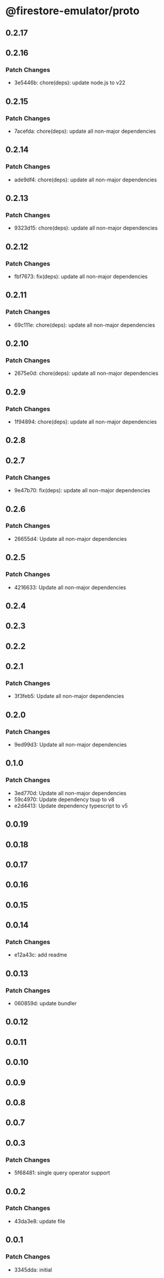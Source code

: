 # @firestore-emulator/proto

## 0.2.17

## 0.2.16

### Patch Changes

- 3e5446b: chore(deps): update node.js to v22

## 0.2.15

### Patch Changes

- 7acefda: chore(deps): update all non-major dependencies

## 0.2.14

### Patch Changes

- ade9df4: chore(deps): update all non-major dependencies

## 0.2.13

### Patch Changes

- 9323d15: chore(deps): update all non-major dependencies

## 0.2.12

### Patch Changes

- fbf7673: fix(deps): update all non-major dependencies

## 0.2.11

### Patch Changes

- 69c111e: chore(deps): update all non-major dependencies

## 0.2.10

### Patch Changes

- 2675e0d: chore(deps): update all non-major dependencies

## 0.2.9

### Patch Changes

- 1f94894: chore(deps): update all non-major dependencies

## 0.2.8

## 0.2.7

### Patch Changes

- 9e47b70: fix(deps): update all non-major dependencies

## 0.2.6

### Patch Changes

- 26655d4: Update all non-major dependencies

## 0.2.5

### Patch Changes

- 4216633: Update all non-major dependencies

## 0.2.4

## 0.2.3

## 0.2.2

## 0.2.1

### Patch Changes

- 3f3feb5: Update all non-major dependencies

## 0.2.0

### Patch Changes

- 9ed99d3: Update all non-major dependencies

## 0.1.0

### Patch Changes

- 3ed770d: Update all non-major dependencies
- 59c4970: Update dependency tsup to v8
- e2d4413: Update dependency typescript to v5

## 0.0.19

## 0.0.18

## 0.0.17

## 0.0.16

## 0.0.15

## 0.0.14

### Patch Changes

- e12a43c: add readme

## 0.0.13

### Patch Changes

- 060859d: update bundler

## 0.0.12

## 0.0.11

## 0.0.10

## 0.0.9

## 0.0.8

## 0.0.7

## 0.0.3

### Patch Changes

- 5f68481: single query operator support

## 0.0.2

### Patch Changes

- 43da3e8: update file

## 0.0.1

### Patch Changes

- 3345dda: initial

